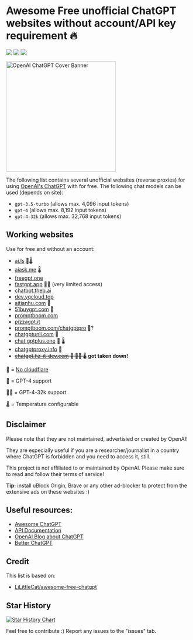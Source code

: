 # Awesome Free unofficial ChatGPT websites without account/API key requirement 🔥
![](https://img.shields.io/github/issues-pr/Luna-GPT/awesome-free-chatgpt)
![](https://img.shields.io/github/issues/Luna-GPT/awesome-free-chatgpt)
![](https://img.shields.io/github/contributors/Luna-GPT/awesome-free-chatgpt)

<img align="center" height=300 alt="OpenAI ChatGPT Cover Banner" src="https://user-images.githubusercontent.com/67185896/236300795-7926211f-6a43-4f19-b94a-0da2c7776e47.png">

The following list contains several unofficial websites (reverse proxies) for using [OpenAI's ChatGPT](https://chat.openai.com/) with for free. The following chat models can be used (depends on site):
- `gpt-3.5-turbo` (allows max. 4,096 input tokens)
- `gpt-4` (allows max. 8,192 input tokens)
- `gpt-4-32k` (allows max. 32,768 input tokens)

## Working websites
Use for free and without an account:

- [ai.ls](https://ai.ls/?chat=1) 🤖🌡️
- [aiask.me](https://chat.aiask.me/#/home/chat) 🌡️
- [freegpt.one](https://freegpt.one)
- [fastgpt.app](https://fastgpt.app/) 🧠🧠 (very limited access)
- [chatbot.theb.ai](https://chatbot.theb.ai)
- [dev.yqcloud.top](https://dev.yqcloud.top)
- [aitianhu.com](https://www.aitianhu.com) 🤖
- [51buygpt.com](https://chat.51buygpt.com) 🤖
- [promptboom.com](https://www.promptboom.com)
- [pizzagpt.it](https://pizzagpt.it)
- [promptboom.com/chatgptpro](https://www.promptboom.com/chatgptpro) 🧠?
- [chatgptunli.com](https://www.chatgptunli.com/chatgpt) 🤖
- [chat.gptplus.one](https://chat.gptplus.one) 🤖 🌡️
- [chatgptproxy.info](https://chatgptproxy.info) 🤖
- ~~[chatgpt.hz-it-dev.com](https://chatgpt.hz-it-dev.com) 🤖 🧠🧠 🌡️~~ **got taken down!**

🤖 = [No cloudflare](https://github.com/nsde/is-it-using-cloudflare)

🧠 = GPT-4 support

🧠🧠 = GPT-4-32k support

🌡️ = Temperature configurable 

## Disclaimer

Please note that they are not maintained, advertisied or created by OpenAI!

They are especially useful if you are a researcher/journalist in a country where ChatGPT is forbidden and you need to access it, still.

This project is not affiliated to or maintained by OpenAI. Please make sure to read and follow their terms of service!

**Tip:** install uBlock Origin, Brave or any other ad-blocker to protect from the extensive ads on these websites :)

## Useful resources:
- [Awesome ChatGPT](https://github.com/humanloop/awesome-chatgpt)
- [API Documentation](https://platform.openai.com/docs)
- [OpenAI Blog about ChatGPT](https://openai.com/blog/chatgpt/)
- [Better ChatGPT](https://github.com/ztjhz/BetterChatGPT)

## Credit
This list is based on:
- [LiLittleCat/awesome-free-chatgpt](https://github.com/LiLittleCat/awesome-free-chatgpt)

## Star History

[![Star History Chart](https://api.star-history.com/svg?repos=Luna-OSS/awesome-free-chatgpt&type=Date)](https://star-history.com/#Luna-OSS/awesome-free-chatgpt&Date)

Feel free to contribute :)
Report any issues to the "issues" tab.
